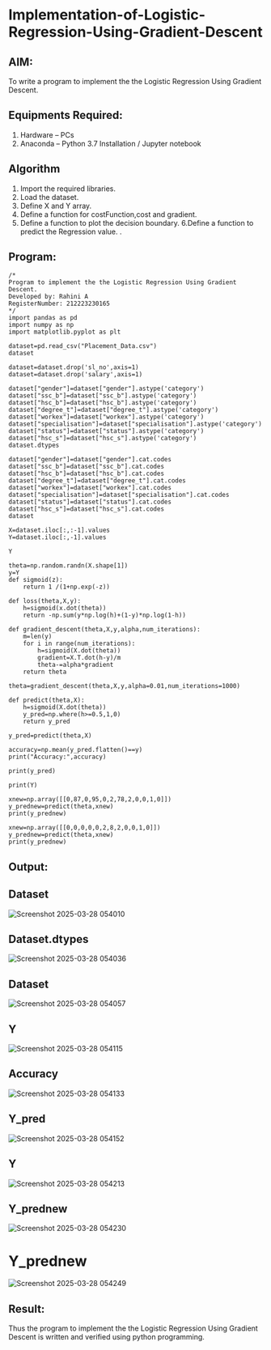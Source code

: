 # Implementation-of-Logistic-Regression-Using-Gradient-Descent

## AIM:
To write a program to implement the the Logistic Regression Using Gradient Descent.

## Equipments Required:
1. Hardware – PCs
2. Anaconda – Python 3.7 Installation / Jupyter notebook

## Algorithm
1. Import the required libraries.
2. Load the dataset.
3. Define X and Y array.
4. Define a function for costFunction,cost and gradient.
5. Define a function to plot the decision boundary. 6.Define a function to predict the Regression value.
. 

## Program:
```
/*
Program to implement the the Logistic Regression Using Gradient Descent.
Developed by: Rahini A
RegisterNumber: 212223230165
*/
import pandas as pd
import numpy as np
import matplotlib.pyplot as plt

dataset=pd.read_csv("Placement_Data.csv")
dataset

dataset=dataset.drop('sl_no',axis=1)
dataset=dataset.drop('salary',axis=1)

dataset["gender"]=dataset["gender"].astype('category')
dataset["ssc_b"]=dataset["ssc_b"].astype('category')
dataset["hsc_b"]=dataset["hsc_b"].astype('category')
dataset["degree_t"]=dataset["degree_t"].astype('category')
dataset["workex"]=dataset["workex"].astype('category')
dataset["specialisation"]=dataset["specialisation"].astype('category')
dataset["status"]=dataset["status"].astype('category')
dataset["hsc_s"]=dataset["hsc_s"].astype('category')
dataset.dtypes

dataset["gender"]=dataset["gender"].cat.codes
dataset["ssc_b"]=dataset["ssc_b"].cat.codes
dataset["hsc_b"]=dataset["hsc_b"].cat.codes
dataset["degree_t"]=dataset["degree_t"].cat.codes
dataset["workex"]=dataset["workex"].cat.codes
dataset["specialisation"]=dataset["specialisation"].cat.codes
dataset["status"]=dataset["status"].cat.codes
dataset["hsc_s"]=dataset["hsc_s"].cat.codes
dataset

X=dataset.iloc[:,:-1].values
Y=dataset.iloc[:,-1].values

Y

theta=np.random.randn(X.shape[1])
y=Y
def sigmoid(z):
    return 1 /(1+np.exp(-z))

def loss(theta,X,y):
    h=sigmoid(x.dot(theta))
    return -np.sum(y*np.log(h)+(1-y)*np.log(1-h))

def gradient_descent(theta,X,y,alpha,num_iterations):
    m=len(y)
    for i in range(num_iterations):
        h=sigmoid(X.dot(theta))
        gradient=X.T.dot(h-y)/m
        theta-=alpha*gradient
    return theta

theta=gradient_descent(theta,X,y,alpha=0.01,num_iterations=1000)

def predict(theta,X):
    h=sigmoid(X.dot(theta))
    y_pred=np.where(h>=0.5,1,0)
    return y_pred

y_pred=predict(theta,X)

accuracy=np.mean(y_pred.flatten()==y)
print("Accuracy:",accuracy)

print(y_pred)

print(Y)

xnew=np.array([[0,87,0,95,0,2,78,2,0,0,1,0]])
y_prednew=predict(theta,xnew)
print(y_prednew)

xnew=np.array([[0,0,0,0,0,2,8,2,0,0,1,0]])
y_prednew=predict(theta,xnew)
print(y_prednew)
```

## Output:

## Dataset
![Screenshot 2025-03-28 054010](https://github.com/user-attachments/assets/07b49a1f-5e77-49d3-8522-0e00b603e02c)

## Dataset.dtypes
![Screenshot 2025-03-28 054036](https://github.com/user-attachments/assets/abe933de-b735-4af6-bfef-177d13779949)

## Dataset
![Screenshot 2025-03-28 054057](https://github.com/user-attachments/assets/4aed41ba-908b-4a3b-8f8b-e127a365a444)

## Y
![Screenshot 2025-03-28 054115](https://github.com/user-attachments/assets/308e1e2c-9eab-495b-bd36-2d29b6de4a62)

## Accuracy
![Screenshot 2025-03-28 054133](https://github.com/user-attachments/assets/d03b3b3f-f953-48ae-8b52-4b41d76bfd08)

## Y_pred
![Screenshot 2025-03-28 054152](https://github.com/user-attachments/assets/8e64ec14-f99f-48c9-944c-feeea32ba173)

## Y
![Screenshot 2025-03-28 054213](https://github.com/user-attachments/assets/ee0fd264-a705-4af2-91fc-fd2258fafb98)

## Y_prednew
![Screenshot 2025-03-28 054230](https://github.com/user-attachments/assets/6fa90528-b035-44df-a2c1-d0632ffa8e2a)

# Y_prednew
![Screenshot 2025-03-28 054249](https://github.com/user-attachments/assets/fb81a7d9-de98-4ea4-bd3d-6845540ab08b)


## Result:
Thus the program to implement the the Logistic Regression Using Gradient Descent is written and verified using python programming.

